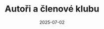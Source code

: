 ---
title: "Autoři a členové klubu"
date: 2025-07-02
slug: "multi-author"
showPagination: false
showDate: false
showAuthor: false
authors:
  - "ivo"
showAuthorsBadges : false
---